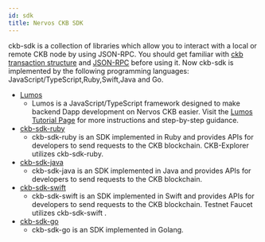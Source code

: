 ```yaml
---
id: sdk
title: Nervos CKB SDK
---
```


ckb-sdk is a collection of libraries which allow you to interact with a local or remote CKB node by using JSON-RPC. You should get familiar with [ckb transaction structure](reference/transaction.md) and [JSON-RPC](https://github.com/nervosnetwork/ckb/tree/develop/rpc) before using it. Now ckb-sdk is implemented by the following programming languages: JavaScript/TypeScript,Ruby,Swift,Java and Go.

* [Lumos](https://github.com/ckb-js/lumos)
    * Lumos is a JavaScript/TypeScript framework designed to make backend Dapp development on Nervos CKB easier. 
    Visit the [Lumos Tutorial Page](https://lumos-website.vercel.app/) for more instructions and step-by-step guidance.
* [ckb-sdk-ruby](https://github.com/nervosnetwork/ckb-sdk-ruby)
    * ckb-sdk-ruby is an SDK implemented in Ruby and provides APIs for developers to send requests to the CKB blockchain. CKB-Explorer utilizes ckb-sdk-ruby.
* [ckb-sdk-java](https://github.com/nervosnetwork/ckb-sdk-java)
    * ckb-sdk-java is an SDK implemented in Java and provides APIs for developers to send requests to the CKB blockchain.
* [ckb-sdk-swift](https://github.com/ashchan/ckb-swift-kit)
    * ckb-sdk-swift is an SDK implemented in Swift and provides APIs for developers to send requests to the CKB blockchain. Testnet Faucet utilizes ckb-sdk-swift .
* [ckb-sdk-go](https://github.com/ququzone/ckb-sdk-go)
    * ckb-sdk-go is an SDK implemented in Golang.
